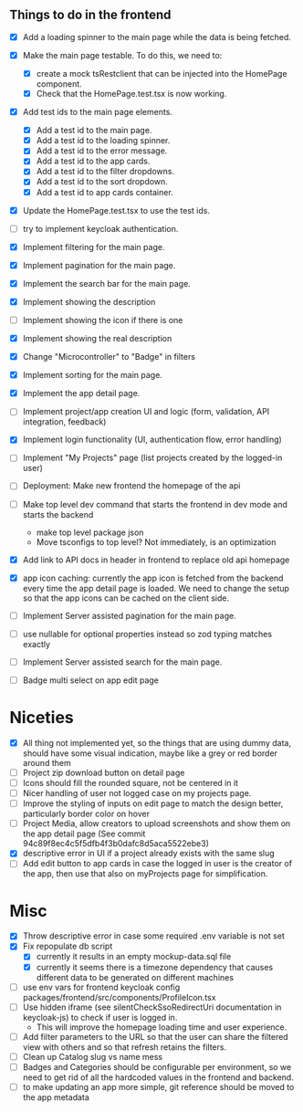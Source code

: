 ## Things to do in the frontend

- [x] Add a loading spinner to the main page while the data is being fetched.
- [x] Make the main page testable. To do this, we need to:
  - [x] create a mock tsRestclient that can be injected into the HomePage component.
  - [x] Check that the HomePage.test.tsx is now working.
- [x] Add test ids to the main page elements.
  - [x] Add a test id to the main page.
  - [x] Add a test id to the loading spinner.
  - [x] Add a test id to the error message.
  - [x] Add a test id to the app cards.
  - [x] Add a test id to the filter dropdowns.
  - [x] Add a test id to the sort dropdown.
  - [x] Add a test id to app cards container.
- [x] Update the HomePage.test.tsx to use the test ids.
- [ ] try to implement keycloak authentication.
- [x] Implement filtering for the main page.
- [x] Implement pagination for the main page.
- [x] Implement the search bar for the main page.
- [x] Implement showing the description
- [ ] Implement showing the icon if there is one
- [x] Implement showing the real description
- [x] Change "Microcontroller" to "Badge" in filters
- [x] Implement sorting for the main page.
- [x] Implement the app detail page.
- [ ] Implement project/app creation UI and logic (form, validation, API integration, feedback)
- [x] Implement login functionality (UI, authentication flow, error handling)
- [ ] Implement "My Projects" page (list projects created by the logged-in user)
- [ ] Deployment: Make new frontend the homepage of the api
- [ ] Make top level dev command that starts the frontend in dev mode and starts the backend
  - make top level package json
  - Move tsconfigs to top level? Not immediately, is an optimization
- [x] Add link to API docs in header in frontend to replace old api homepage
- [x] app icon caching: currently the app icon is fetched from the backend every time the app detail page is loaded. We need to change the setup so that the app icons can be cached on the client side.

- [ ] Implement Server assisted pagination for the main page.
- [ ] use nullable for optional properties instead so zod typing matches exactly
- [ ] Implement Server assisted search for the main page.
- [ ] Badge multi select on app edit page

# Niceties

- [x] All thing not implemented yet, so the things that are using dummy data, should have some visual indication, maybe like a grey or red border around them
- [ ] Project zip download button on detail page
- [ ] Icons should fill the rounded square, not be centered in it
- [ ] Nicer handling of user not logged case on my projects page.
- [ ] Improve the styling of inputs on edit page to match the design better, particularly border color on hover
- [ ] Project Media, allow creators to upload screenshots and show them on the app detail page (See commit 94c89f8ec4c5f5dfb4f3b0dafc8d5aca5522ebe3)
- [x] descriptive error in UI if a project already exists with the same slug
- [ ] Add edit button to app cards in case the logged in user is the creator of the app, then use that also on myProjects page for simplification.

# Misc
- [x] Throw descriptive error in case some required .env variable is not set
- [x] Fix repopulate db script 
  - [x] currently it results in an empty mockup-data.sql file
  - [x] currently it seems there is a timezone dependency that causes different data to be generated on different machines
- [ ] use env vars for frontend keycloak config packages/frontend/src/components/ProfileIcon.tsx
- [ ] Use hidden iframe (see silentCheckSsoRedirectUri documentation in keycloak-js) to check if user is logged in.
  - This will improve the homepage loading time and user experience.
- [ ] Add filter parameters to the URL so that the user can share the filtered view with others and so that refresh retains the filters.
- [ ] Clean up Catalog slug vs name mess
- [ ] Badges and Categories should be configurable per environment, so we need to get rid of all the hardcoded values in the frontend and backend.
- [ ] to make updating an app more simple, git reference should be moved to the app metadata
